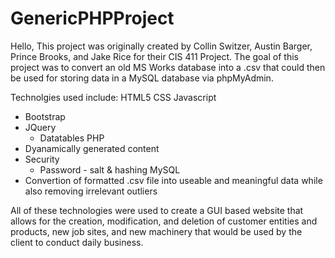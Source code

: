 # GenericPHPProject
Hello,
This project was originally created by Collin Switzer, Austin Barger, Prince Brooks, and Jake Rice for their CIS 411 Project.
The goal of this project was to convert an old MS Works database into a .csv that could then be used for storing data in a MySQL database via phpMyAdmin.

Technolgies used include:
HTML5
CSS
Javascript
  - Bootstrap
  - JQuery
    - Datatables
PHP
  - Dyanamically generated content
  - Security
    - Password - salt & hashing
MySQL
  - Convertion of formatted .csv file into useable and meaningful data while also removing irrelevant outliers
  
All of these technologies were used to create a GUI based website that allows for the creation, modification, and deletion of customer entities and products, new job sites,
and new machinery that would be used by the client to conduct daily business.
